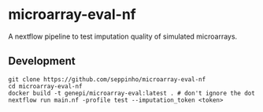 # microarray-eval-nf

A nextflow pipeline to test imputation quality of simulated microarrays. 

## Development
```
git clone https://github.com/seppinho/microarray-eval-nf
cd microarray-eval-nf
docker build -t genepi/microarray-eval:latest . # don't ignore the dot
nextflow run main.nf -profile test --imputation_token <token>
```
